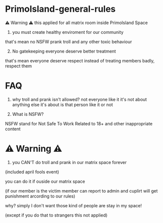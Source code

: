 # PrimoIsland-general-rules

⚠️ Warning ⚠️
this applied for all matrix room inside PrimoIsland Space

1. you must create healthy enviroment for our community

that's mean no NSFW prank troll and any other toxic behaviour

2. No gatekeeping everyone
deserve better treatment

that's mean everyone deserve respect
instead of treating members badly, respect them


# FAQ
1. why troll and prank isn't allowed?
not everyone like it it's not about anything else
it's about is that person like it or not


2. What is NSFW?

NSFW stand for Not Safe To Work Related to 18+
and other inappropriate content


# ⚠️ Warning ⚠️
1. you CAN'T do troll and prank
in our matrix space forever

(included april fools event)

you can do it if ouside our matrix space

(if our member is the victim member can report
to admin and cuplirt will get punishment arcording to our rules)

why? simply I don't want those kind of people are stay in my space!

(except if you do that to strangers this not applied)


